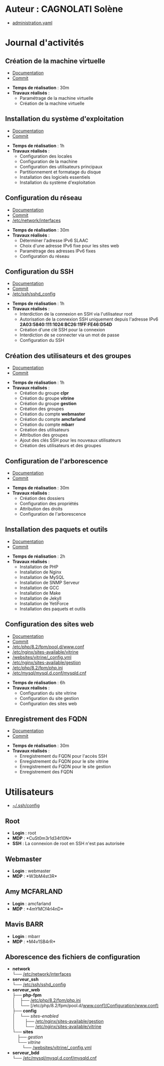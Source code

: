 # Auteur : CAGNOLATI Solène

* [administration.yaml](administration.yaml)

# Journal d'activités

## Création de la machine virtuelle

* [Documentation](Documentation/CreationVM.md)
* [Commit](https://github.com/CFAI2024-CPLR/projet_web/commit/ee1f51b4e8120ebf0751ce2b4bdc460b15749143)

- **Temps de réalisation** : 30m
- **Travaux réalisés** : 
    - Paramétrage de la machine virtuelle
    - Création de la machine virtuelle

## Installation du système d'exploitation

* [Documentation](Documentation/InstallationOS.md)
* [Commit](https://github.com/CFAI2024-CPLR/projet_web/commit/7ea530892a364a7fb911b505b9d37874462ee280)

- **Temps de réalisation** : 1h
- **Travaux réalisés** : 
    - Configuration des locales
    - Configuration de la machine
    - Configuration des utilisateurs principaux
    - Partitionnement et formatage du disque
    - Installation des logiciels essentiels
    - Installation du système d'exploitation

## Configuration du réseau

* [Documentation](Documentation/ConfigurationReseau.md)
* [Commit](https://github.com/CFAI2024-CPLR/projet_web/commit/d55b24db605d06f0ba5dc5d9474724dca078134b)
* [/etc/network/interfaces](Configuration/interfaces)

- **Temps de réalisation** : 30m
- **Travaux réalisés** : 
    - Déterminer l'adresse IPv6 SLAAC
    - Choix d'une adresse IPv6 fixe pour les sites web
    - Paramètrage des adresses IPv6 fixes
    - Configuration du réseau
    
## Configuration du SSH

* [Documentation](Documentation/ConfigurationSSH.md)
* [Commit](https://github.com/CFAI2024-CPLR/projet_web/commit/e212cfb81c64bf07cccfba2d2408cb0df28b0c63)
* [/etc/ssh/sshd_config](Configuration/sshd_config)

- **Temps de réalisation** : 1h
- **Travaux réalisés** : 
    - Interdiction de la connexion en SSH via l'utilisateur root
    - Autorisation de la connexion SSH uniquement depuis l'adresse IPv6 **2A03:5840:111:1024:BC26:11FF:FE46:D54D**
    - Création d'une clé SSH pour la connexion
    - Interdiction de se connecter via un mot de passe
    - Configuration du SSH

## Création des utilisateurs et des groupes

* [Documentation](Documentation/CreationUtilisateursGroupes.md)
* [Commit](https://github.com/CFAI2024-CPLR/projet_web/commit/ba336ae28f463c2f3bf835d90100674ed422fb63)

- **Temps de réalisation** : 1h
- **Travaux réalisés** : 
    - Création du groupe **clpr**
    - Création du groupe **vitrine**
    - Création du groupe **gestion**
    - Création des groupes
    - Création du compte **webmaster**
    - Création du compte **amcfarland**
    - Création du compte **mbarr**
    - Création des utilisateurs
    - Attribution des groupes
    - Ajout des clés SSH pour les nouveaux utilisateurs
    - Création des utilisateurs et des groupes

## Configuration de l'arborescence

* [Documentation](Documentation/ConfigurationArborescence.md)
* [Commit](https://github.com/CFAI2024-CPLR/projet_web/commit/55a6cf4d96cbf6f3bd232eb536b996927f30bfc4)

- **Temps de réalisation** : 30m
- **Travaux réalisés** : 
    - Création des dossiers
    - Configuration des propriétés
    - Attribution des droits
    - Configuration de l'arborescence

## Installation des paquets et outils

* [Documentation](Documentation/ConfigurationArborescence.md)
* [Commit](https://github.com/CFAI2024-CPLR/projet_web/commit/727d0becb0a23718826e7468462e7b9acb7ad544)

- **Temps de réalisation** : 2h
- **Travaux réalisés** : 
    - Installation de PHP
    - Installation de Nginx
    - Installation de MySQL
    - Installation de SNMP Serveur
    - Installation de GCC
    - Installation de Make
    - Installation de Jekyll
    - Installation de YetiForce
    - Installation des paquets et outils

## Configuration des sites web

* [Documentation](Documentation/ConfigurationSitesWeb.md)
* [Commit](https://github.com/CFAI2024-CPLR/projet_web/commit/f07ac4de9bbbb8a2dedbf5dad195eb5f3dc1ef9b)
* [/etc/php/8.2/fpm/pool.d/www.conf ](Configuration/www.conf)
* [/etc/nginx/sites-available/vitrine](Configuration/vitrine)
* [/websites/vitrine/_config.yml](Configuration/_config.yml)
* [/etc/nginx/sites-available/gestion](Configuration/gestion)
* [/etc/php/8.2/fpm/php.ini](Configuration/php.ini)
* [/etc/mysql/mysql.d.conf/mysqld.cnf](Configuration/mysqld.cnf)

- **Temps de réalisation** : 6h
- **Travaux réalisés** : 
    - Configuration du site vitrine
    - Configuration du site gestion
    - Configuration des sites web

## Enregistrement des FQDN

* [Documentation](Documentation/EnregistrementFQDN.md)
* [Commit](https://github.com/CFAI2024-CPLR/projet_web/commit/3f8dda76af97a18d3e3e519d334ec9929dbb2c2c)

- **Temps de réalisation** : 30m
- **Travaux réalisés** : 
    - Enregistrement du FQDN pour l'accès SSH
    - Enregistrement du FQDN pour le site vitrine
    - Enregistrement du FQDN pour le site gestion
    - Enregistrement des FQDN

# Utilisateurs

* [~/.ssh/config](Configuration/config)

## Root

- **Login** : root
- **MDP** : \*CuSt0m3r1d34t10N\*
- **SSH** : La connexion de root en SSH n'est pas autorisée

## Webmaster

- **Login** : webmaster
- **MDP** : \*W3bM4st3R\*

## Amy MCFARLAND

- **Login** : amcfarland
- **MDP** : \*4mYMCf4rl4nD\*

## Mavis BARR

- **Login** : mbarr
- **MDP** : \*M4v1SB4rR\*

## Aborescence des fichiers de configuration

- **network**
<br>└── [/etc/network/interfaces](Configuration/interfaces)
- **serveur_ssh**
<br>└── [/etc/ssh/sshd_config](Configuration/sshd_config)
- **serveur_web**
<br>├── **php-fpm**
<br>│&nbsp;&nbsp;&nbsp;&nbsp;├── [/etc/php/8.2/fpm/php.ini](Configuration/php.ini)
<br>│&nbsp;&nbsp;&nbsp;&nbsp;└── [/etc/php/8.2/fpm/pool.d/www.conf](Configuration/www.conf)
<br>├── **config**
<br>│&nbsp;&nbsp;&nbsp;&nbsp;└── *sites-enabled*
<br>│&nbsp;&nbsp;&nbsp;&nbsp;&nbsp;&nbsp;&nbsp;&nbsp;├── [/etc/nginx/sites-available/gestion](Configuration/gestion)
<br>│&nbsp;&nbsp;&nbsp;&nbsp;&nbsp;&nbsp;&nbsp;&nbsp;└── [/etc/nginx/sites-available/vitrine](Configuration/vitrine)
<br>└── **sites**
<br>&nbsp;&nbsp;&nbsp;&nbsp;├── *gestion*
<br>&nbsp;&nbsp;&nbsp;&nbsp;└── *vitrine*
<br>&nbsp;&nbsp;&nbsp;&nbsp;&nbsp;&nbsp;&nbsp;&nbsp;└── [/websites/vitrine/_config.yml](Configuration/_config.yml)
- **serveur_bdd**
<br>└── [/etc/mysql/mysql.d.conf/mysqld.cnf](Configuration/mysqld.cnf)
